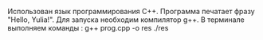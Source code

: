 Использован язык программирования С++. Программа печатает фразу "Hello, Yulia!". Для запуска необходим компилятор g++.
В терминале выполняем команды :
  g++ prog.cpp -o res
  ./res
